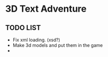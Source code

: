# 3D Text Adventure #

## TODO LIST ##
- Fix xml loading. (xsd?)
- Make 3d models and put them in the game
- 